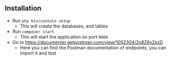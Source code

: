 ## Installation

- Run `php bin/console setup`
  - This will create the databases, and tables
- Run `composer start`
  - This will start the application on port `8080`
- Go to https://documenter.getpostman.com/view/1052304/2s8Z6x2szD
  - Here you can find the Postman documentation of endpoints, you can import it and test
